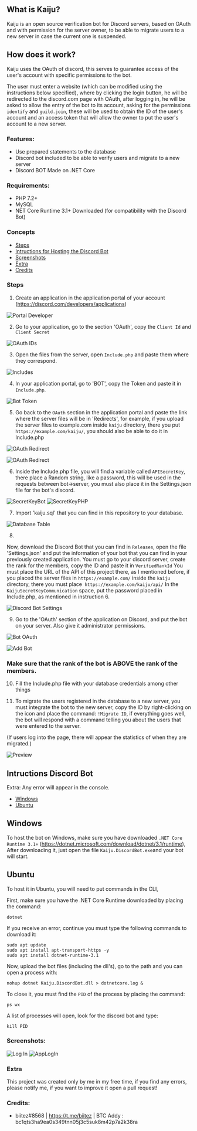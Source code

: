 ## What is Kaiju?

Kaiju is an open source verification bot for Discord servers, based on OAuth and with permission for the server owner, to be able to migrate users to a new server in case the current one is suspended.

## How does it work?

Kaiju uses the OAuth of discord, this serves to guarantee access of the user's account with specific permissions to the bot.

The user must enter a website (which can be modified using the instructions below specified), where by clicking the login button, he will be redirected to the discord.com page with OAuth, after logging in, he will be asked to allow the entry of the bot to its account, asking for the permissions `identify` and `guild.join`, these will be used to obtain the ID of the user's account and an access token that will allow the owner to put the user's account to a new server.

### Features:
- Use prepared statements to the database
- Discord bot included to be able to verify users and migrate to a new server
- Discord BOT Made on .NET Core

### Requirements:
- PHP 7.2+
- MySQL
- NET Core Runtime 3.1+ Downloaded (for compatibility with the Discord Bot)


### Concepts
- [Steps](#steps)
- [Intructions for Hosting the Discord Bot](#intructions-discord-bot)
- [Screenshots](#screenshots)
- [Extra](#extra)
- [Credits](#Credits)


### Steps

1. Create an application in the application portal of your account (https://discord.com/developers/applications)

![Portal Developer](https://share.biitez.dev/i/z9fy6.png)

2. Go to your application, go to the section 'OAuth', copy the `Client Id` and` Client Secret`

![OAuth IDs](https://share.biitez.dev/i/uj4lu.png)

3. Open the files from the server, open `Include.php` and paste them where they correspond.

![Includes](https://share.biitez.dev/i/yu3fg.png)

4. In your application portal, go to 'BOT', copy the Token and paste it in `Include.php`.

![Bot Token](https://share.biitez.dev/i/v8w13.png)

5. Go back to the `OAuth` section in the application portal and paste the link where the server files will be in 'Redirects', for example, if you upload the server files to example.com inside `kaiju` directory, there you put `https://example.com/kaiju/`, you should also be able to do it in Include.php

![OAuth Redirect](https://share.biitez.dev/i/zkz1e.png)

![OAuth Redirect](https://share.biitez.dev/i/aqgfi.png)

6. Inside the Include.php file, you will find a variable called `APISecretKey`, there place a Random string, like a password, this will be used in the requests between bot->server, you must also place it in the Settings.json file for the bot's discord.

![SecretKeyBot](https://share.biitez.dev/i/bt7kh.png)
![SecretKeyPHP](https://share.biitez.dev/i/djzpd.png)

7. Import 'kaiju.sql' that you can find in this repository to your database.

![Database Table](https://share.biitez.dev/i/bae5t.png)

8. 

Now, download the Discord Bot that you can find in `Releases`, open the file 'Settings.json' and put the information of your bot that you can find in your previously created application.
You must go to your discord server, create the rank for the members, copy the ID and paste it in `VerifiedRankId`
You must place the URL of the API of this project there, as I mentioned before, if you placed the server files in `https://example.com/` inside the `kaiju` directory, there you must place` https://example.com/kaiju/api/`
In the `KaijuSecretKeyCommunication` space, put the password placed in Include.php, as mentioned in instruction 6.

![Discord Bot Settings](https://share.biitez.dev/i/dqnck.png)

9. Go to the 'OAuth' section of the application on Discord, and put the bot on your server. Also give it administrator permissions.

![Bot OAuth](https://share.biitez.dev/i/fb9a7.png)

![Add Bot](https://share.biitez.dev/i/p0sj9.png)

### Make sure that the rank of the bot is ABOVE the rank of the members.

10. Fill the Include.php file with your database credentials among other things

11. To migrate the users registered in the database to a new server, you must integrate the bot to the new server, copy the ID by right-clicking on the icon and place the command: `!Migrate ID`, if everything goes well, the bot will respond with a command telling you about the users that were entered to the server.

(If users log into the page, there will appear the statistics of when they are migrated.)

![Preview](https://share.biitez.dev/i/3spx7.png)

## Intructions Discord Bot

Extra: Any error will appear in the console.

- [Windows](#bot-windows)
- [Ubuntu](#bot-ubuntu)

## Windows

To host the bot on Windows, make sure you have downloaded `.NET Core Runtime 3.1+` (https://dotnet.microsoft.com/download/dotnet/3.1/runtime), After downloading it, just open the file `Kaiju.DiscordBot.exe`and your bot will start.


## Ubuntu

To host it in Ubuntu, you will need to put commands in the CLI,

First, make sure you have the .NET Core Runtime downloaded by placing the command:

```
dotnet
```

If you receive an error, continue you must type the following commands to download it:


```
sudo apt update 
sudo apt install apt-transport-https -y
sudo apt install dotnet-runtime-3.1 
```

Now, upload the bot files (including the dll's), go to the path and you can open a process with:

```
nohup dotnet Kaiju.DiscordBot.dll > dotnetcore.log &
```

To close it, you must find the `PID` of the process by placing the command:

```
ps wx
```

A list of processes will open, look for the discord bot and type:

```
kill PID
```

### Screenshots:
![Log In](https://share.biitez.dev/i/621x4.png)
![AppLogIn](https://share.biitez.dev/i/bkute.png)


### Extra
This project was created only by me in my free time, if you find any errors, please notify me, if you want to improve it open a pull request!

### Credits:

- biitez#8568 | https://t.me/biitez | BTC Addy : bc1qts3ha9ea0s349tnn05j3c5suk8m42p7a2k38ra
